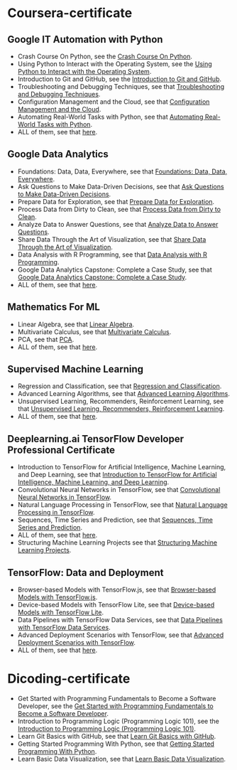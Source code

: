 # Coursera-certificate
## Google IT Automation with Python
* Crash Course On Python, see the [Crash Course On Python](https://www.coursera.org/account/accomplishments/verify/VEQHP458SACU).
* Using Python to Interact with the Operating System, see the [Using Python to Interact with the Operating System](https://www.coursera.org/account/accomplishments/verify/26T4RS3N7XR6).
* Introduction to Git and GitHub, see the [Introduction to Git and GitHub](https://www.coursera.org/account/accomplishments/verify/9B3PNF2SKYN3).
* Troubleshooting and Debugging Techniques, see that [Troubleshooting and Debugging Techniques](https://www.coursera.org/account/accomplishments/verify/ZA45253HWJNE).
* Configuration Management and the Cloud, see that [Configuration Management and the Cloud](https://www.coursera.org/account/accomplishments/verify/WLT22NGU89TF).
* Automating Real-World Tasks with Python, see that [Automating Real-World Tasks with Python](https://www.coursera.org/account/accomplishments/verify/WEDXG9AK2PZF).
* ALL of them, see that [here](https://www.coursera.org/account/accomplishments/professional-cert/JDSTKBNA4PX5).

## Google Data Analytics
* Foundations: Data, Data, Everywhere, see that [Foundations: Data, Data, Everywhere](https://www.coursera.org/account/accomplishments/verify/UHPDCWBXCAKK).
* Ask Questions to Make Data-Driven Decisions, see that [Ask Questions to Make Data-Driven Decisions](https://www.coursera.org/account/accomplishments/verify/EDVUF7YLAJSK).
* Prepare Data for Exploration, see that [Prepare Data for Exploration](https://www.coursera.org/account/accomplishments/verify/JK4LPUBBTQNT).
* Process Data from Dirty to Clean, see that [Process Data from Dirty to Clean](https://www.coursera.org/account/accomplishments/verify/M27ZN6MEYNGK).
* Analyze Data to Answer Questions, see that [Analyze Data to Answer Questions](https://www.coursera.org/account/accomplishments/verify/RDUJB5WKQXLX).
* Share Data Through the Art of Visualization, see that [Share Data Through the Art of Visualization](https://www.coursera.org/account/accomplishments/verify/Z5JKL4QFUKPB).
* Data Analysis with R Programming, see that [Data Analysis with R Programming](https://www.coursera.org/account/accomplishments/verify/CHJEXW2JGN89).
* Google Data Analytics Capstone: Complete a Case Study, see that [Google Data Analytics Capstone: Complete a Case Study](https://www.coursera.org/account/accomplishments/verify/3P7PYMXQSEQ6).
* ALL of them, see that [here](https://www.coursera.org/account/accomplishments/professional-cert/WAT3LBGXK4PY).

## Mathematics For ML
* Linear Algebra, see that [Linear Algebra](https://www.coursera.org/account/accomplishments/verify/QJPSPK2XD76V).
* Multivariate Calculus, see that [Multivariate Calculus](https://www.coursera.org/account/accomplishments/verify/HP8LSUUHYUDS).
* PCA, see that [PCA](https://www.coursera.org/account/accomplishments/verify/PQN5B22P6SXG).
* ALL of them, see that [here](https://www.coursera.org/account/accomplishments/specialization/X4EFRPXCR2SK).

## Supervised Machine Learning
* Regression and Classification, see that [Regression and Classification](https://www.coursera.org/account/accomplishments/verify/54GDQDW4UF34).
* Advanced Learning Algorithms, see that [Advanced Learning Algorithms](https://www.coursera.org/account/accomplishments/verify/K87YNLYSXYLW).
* Unsupervised Learning, Recommenders, Reinforcement Learning, see that [Unsupervised Learning, Recommenders, Reinforcement Learning](https://www.coursera.org/account/accomplishments/verify/GCGHMB37BRKR).
* ALL of them, see that [here](https://www.coursera.org/account/accomplishments/specialization/RY6FVCKMGJDN).

## Deeplearning.ai TensorFlow Developer Professional Certificate
* Introduction to TensorFlow for Artificial Intelligence, Machine Learning, and Deep Learning, see that [
Introduction to TensorFlow for Artificial Intelligence, Machine Learning, and Deep Learning](https://www.coursera.org/account/accomplishments/verify/L843PBF38PZG).
* Convolutional Neural Networks in TensorFlow, see that [Convolutional Neural Networks in TensorFlow](https://www.coursera.org/account/accomplishments/verify/DU7LV8W7GN2M).
* Natural Language Processing in TensorFlow, see that [Natural Language Processing in TensorFlow](https://www.coursera.org/account/accomplishments/verify/3XYY4NM2Z5YP).
* Sequences, Time Series and Prediction, see that [Sequences, Time Series and Prediction](https://www.coursera.org/account/accomplishments/verify/W3UTTGYA2W2S).
* ALL of them, see that [here](https://www.coursera.org/account/accomplishments/professional-cert/G2FCJEDMQJU4).
* Structuring Machine Learning Projects see that [Structuring Machine Learning Projects](https://www.coursera.org/account/accomplishments/verify/AD479UETKSSA).

## TensorFlow: Data and Deployment
* Browser-based Models with TensorFlow.js, see that [Browser-based Models with TensorFlow.js](https://www.coursera.org/account/accomplishments/verify/YG4J3U46UUW2).
* Device-based Models with TensorFlow Lite, see that [Device-based Models with TensorFlow Lite](https://www.coursera.org/account/accomplishments/verify/UWTVLAD9W3Q8).
* Data Pipelines with TensorFlow Data Services, see that [Data Pipelines with TensorFlow Data Services](https://www.coursera.org/account/accomplishments/verify/2P5SHWUNSLME).
* Advanced Deployment Scenarios with TensorFlow, see that [Advanced Deployment Scenarios with TensorFlow](https://www.coursera.org/account/accomplishments/verify/WQ9NT2FWPYCU).
* ALL of them, see that [here](https://www.coursera.org/account/accomplishments/specialization/XM6QB9JH7RW7).

# Dicoding-certificate

* Get Started with Programming Fundamentals to Become a Software Developer, see the [Get Started with Programming Fundamentals to Become a Software Developer](https://www.dicoding.com/certificates/JLX1LR3O6X72).
* Introduction to Programming Logic (Programming Logic 101), see the [Introduction to Programming Logic (Programming Logic 101)](https://www.dicoding.com/certificates/07Z6GDRQMXQR).
* Learn Git Basics with GitHub, see that [Learn Git Basics with GitHub](https://www.dicoding.com/certificates/MEPJK3KG6X3V).
* Getting Started Programming With Python, see that [Getting Started Programming With Python](https://www.dicoding.com/certificates/81P28WRLYPOY).
* Learn Basic Data Visualization, see that [Learn Basic Data Visualization](https://www.dicoding.com/certificates/MEPJK675WX3V).
